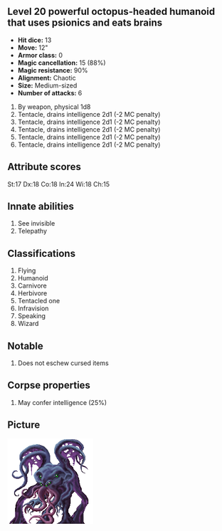 ## Level 20 powerful octopus-headed humanoid that uses psionics and eats brains

- **Hit dice:** 13
- **Move:** 12"
- **Armor class:** 0
- **Magic cancellation:** 15 (88%)
- **Magic resistance:** 90%
- **Alignment:** Chaotic
- **Size:** Medium-sized
- **Number of attacks:** 6
1. By weapon, physical 1d8
2. Tentacle, drains intelligence 2d1 (-2 MC penalty)
3. Tentacle, drains intelligence 2d1 (-2 MC penalty)
4. Tentacle, drains intelligence 2d1 (-2 MC penalty)
5. Tentacle, drains intelligence 2d1 (-2 MC penalty)
6. Tentacle, drains intelligence 2d1 (-2 MC penalty)

## Attribute scores

St:17 Dx:18 Co:18 In:24 Wi:18 Ch:15

## Innate abilities

1. See invisible
2. Telepathy

## Classifications

1. Flying
2. Humanoid
3. Carnivore
4. Herbivore
5. Tentacled one
6. Infravision
7. Speaking
8. Wizard

## Notable

1. Does not eschew cursed items

## Corpse properties

1. May confer intelligence (25%)

## Picture

![Elder tentacled one](https://github.com/hyvanmielenpelit/GnollHackTileSet/blob/main/Monsters/elder_tentacled_one/elder_tentacled_one.png?raw=true)
